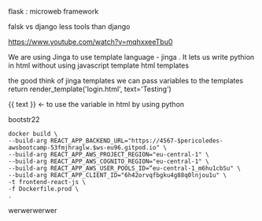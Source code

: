 flask : microweb framework

falsk vs django
less tools than django


https://www.youtube.com/watch?v=mqhxxeeTbu0

We are using Jinga to use template language - jinga . It lets us write pythion in html without using javascript template html templates

the good think of jinga templates we can pass variables to the templates
        return render_template('login.html', text='Testing')


{{ text }} <- to use the variable in html by using python

bootstr22

````
docker build \
--build-arg REACT_APP_BACKEND_URL="https://4567-$pericoledes-awsbootcamp-53fmjhraglw.$ws-eu96.gitpod.io" \
--build-arg REACT_APP_AWS_PROJECT_REGION="eu-central-1" \
--build-arg REACT_APP_AWS_COGNITO_REGION="eu-central-1" \
--build-arg REACT_APP_AWS_USER_POOLS_ID=“eu-central-1_m6hu1cbSu" \
--build-arg REACT_APP_CLIENT_ID="6h42orvqfbgku4g88q0lnjou1u" \
-t frontend-react-js \
-f Dockerfile.prod \
.
````

werwerwerwer
